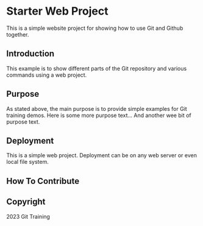# Starter Web Project

This is a simple website project for showing how to use Git and Github together.

## Introduction

This example is to show different parts of the Git repository and various commands using a web project.

## Purpose

As stated above, the main purpose is to provide simple examples for Git training demos.
Here is some more purpose text...
And another wee bit of purpose text.

## Deployment

This is a simple web project. Deployment can be on any web server or even local file system.

## How To Contribute

## Copyright
2023 Git Training
